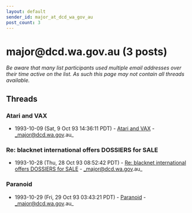 ```yaml
---
layout: default
sender_id: major_at_dcd_wa_gov_au
post_count: 3
---
```


# major<span>@</span>dcd.wa.gov.au (3 posts)

_Be aware that many list participants used multiple email addresses over their time active on the list. As such this page may not contain all threads available._

## Threads

### Atari and VAX
+ 1993-10-09 (Sat, 9 Oct 93 14:36:11 PDT) - [Atari and VAX](/archive/1993/10/490c5914fe05ed1536641488f5a4f5818b62fa35976b8846ed22626b99e6e7be) - _major@dcd.wa.gov.au_

### Re: blacknet international offers DOSSIERS for SALE
+ 1993-10-28 (Thu, 28 Oct 93 08:52:42 PDT) - [Re: blacknet international offers DOSSIERS for SALE](/archive/1993/10/ae28306f72ac3e4a10681c3289558d843f0c689c6310f9e11cea8436c07f09df) - _major@dcd.wa.gov.au_

### Paranoid
+ 1993-10-29 (Fri, 29 Oct 93 03:43:21 PDT) - [Paranoid](/archive/1993/10/650b5372fc76ad9e0c3ed07a09a9256824cdf6c4060b0efc8a12c56f90bdb4fc) - _major@dcd.wa.gov.au_

